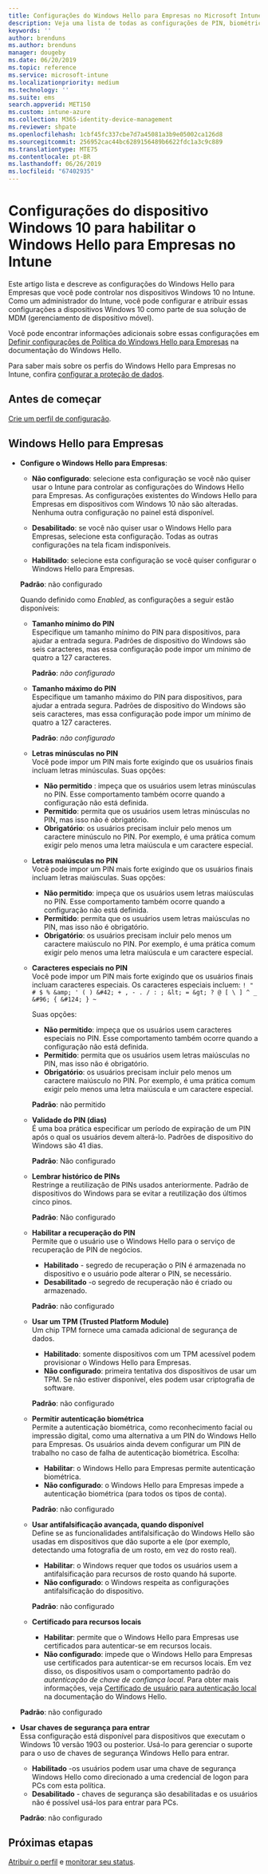 ```yaml
---
title: Configurações do Windows Hello para Empresas no Microsoft Intune – Azure | Microsoft Docs
description: Veja uma lista de todas as configurações de PIN, biométrica e antifalsificação em um perfil de proteção de identidade para usar e configurar o Windows Hello para Empresas em dispositivos Windows 10 no Microsoft Intune.
keywords: ''
author: brenduns
ms.author: brenduns
manager: dougeby
ms.date: 06/20/2019
ms.topic: reference
ms.service: microsoft-intune
ms.localizationpriority: medium
ms.technology: ''
ms.suite: ems
search.appverid: MET150
ms.custom: intune-azure
ms.collection: M365-identity-device-management
ms.reviewer: shpate
ms.openlocfilehash: 1cbf45fc337cbe7d7a45081a3b9e05002ca126d8
ms.sourcegitcommit: 256952cac44bc6289156489b6622fdc1a3c9c889
ms.translationtype: MTE75
ms.contentlocale: pt-BR
ms.lasthandoff: 06/26/2019
ms.locfileid: "67402935"
---
```

# <a name="windows-10-device-settings-to-enable-windows-hello-for-business-in-intune"></a>Configurações do dispositivo Windows 10 para habilitar o Windows Hello para Empresas no Intune

Este artigo lista e descreve as configurações do Windows Hello para Empresas que você pode controlar nos dispositivos Windows 10 no Intune. Como um administrador do Intune, você pode configurar e atribuir essas configurações a dispositivos Windows 10 como parte de sua solução de MDM (gerenciamento de dispositivo móvel). 

Você pode encontrar informações adicionais sobre essas configurações em [Definir configurações de Política do Windows Hello para Empresas](https://docs.microsoft.com/windows/security/identity-protection/hello-for-business/hello-cert-trust-policy-settings) na documentação do Windows Hello.


Para saber mais sobre os perfis do Windows Hello para Empresas no Intune, confira [configurar a proteção de dados](identity-protection-configure.md).

## <a name="before-you-begin"></a>Antes de começar

[Crie um perfil de configuração](identity-protection-configure.md#create-the-device-profile).

## <a name="windows-hello-for-business"></a>Windows Hello para Empresas
- **Configure o Windows Hello para Empresas**:
  - **Não configurado**: selecione esta configuração se você não quiser usar o Intune para controlar as configurações do Windows Hello para Empresas. As configurações existentes do Windows Hello para Empresas em dispositivos com Windows 10 não são alteradas. Nenhuma outra configuração no painel está disponível.

  - **Desabilitado**: se você não quiser usar o Windows Hello para Empresas, selecione esta configuração. Todas as outras configurações na tela ficam indisponíveis.
  - **Habilitado**: selecione esta configuração se você quiser configurar o Windows Hello para Empresas.  
  
  **Padrão**: não configurado

  Quando definido como *Enabled*, as configurações a seguir estão disponíveis:

    - **Tamanho mínimo do PIN**  
     Especifique um tamanho mínimo do PIN para dispositivos, para ajudar a entrada segura. Padrões de dispositivo do Windows são seis caracteres, mas essa configuração pode impor um mínimo de quatro a 127 caracteres. 
  
      **Padrão**: *não configurado*

    - **Tamanho máximo do PIN**  
    Especifique um tamanho máximo do PIN para dispositivos, para ajudar a entrada segura. Padrões de dispositivo do Windows são seis caracteres, mas essa configuração pode impor um mínimo de quatro a 127 caracteres.  

      **Padrão**: *não configurado*  

    - **Letras minúsculas no PIN**  
      Você pode impor um PIN mais forte exigindo que os usuários finais incluam letras minúsculas. Suas opções:

      - **Não permitido** : impeça que os usuários usem letras minúsculas no PIN. Esse comportamento também ocorre quando a configuração não está definida.
      - **Permitido**: permita que os usuários usem letras minúsculas no PIN, mas isso não é obrigatório.
      - **Obrigatório**: os usuários precisam incluir pelo menos um caractere minúsculo no PIN. Por exemplo, é uma prática comum exigir pelo menos uma letra maiúscula e um caractere especial.

    - **Letras maiúsculas no PIN**  
    Você pode impor um PIN mais forte exigindo que os usuários finais incluam letras maiúsculas. Suas opções:

      - **Não permitido**: impeça que os usuários usem letras maiúsculas no PIN. Esse comportamento também ocorre quando a configuração não está definida.
      - **Permitido**: permita que os usuários usem letras maiúsculas no PIN, mas isso não é obrigatório.
      - **Obrigatório**: os usuários precisam incluir pelo menos um caractere maiúsculo no PIN. Por exemplo, é uma prática comum exigir pelo menos uma letra maiúscula e um caractere especial.

    - **Caracteres especiais no PIN**  
    Você pode impor um PIN mais forte exigindo que os usuários finais incluam caracteres especiais. Os caracteres especiais incluem: `! " # $ % &amp; ' ( ) &#42; + , - . / : ; &lt; = &gt; ? @ [ \ ] ^ _ &#96; { &#124; } ~`  
 
      Suas opções:
      - **Não permitido**: impeça que os usuários usem caracteres especiais no PIN. Esse comportamento também ocorre quando a configuração não está definida.
      - **Permitido**: permita que os usuários usem letras maiúsculas no PIN, mas isso não é obrigatório.
      - **Obrigatório**: os usuários precisam incluir pelo menos um caractere maiúsculo no PIN. Por exemplo, é uma prática comum exigir pelo menos uma letra maiúscula e um caractere especial.

      **Padrão**: não permitido

  - **Validade do PIN (dias)**  
      É uma boa prática especificar um período de expiração de um PIN após o qual os usuários devem alterá-lo. Padrões de dispositivo do Windows são 41 dias.

    **Padrão**: Não configurado

  - **Lembrar histórico de PINs**  
    Restringe a reutilização de PINs usados anteriormente. Padrão de dispositivos do Windows para se evitar a reutilização dos últimos cinco pinos.  

    **Padrão**: Não configurado  

  - **Habilitar a recuperação do PIN**   
    Permite que o usuário use o Windows Hello para o serviço de recuperação de PIN de negócios. 
    
    - **Habilitado** - segredo de recuperação o PIN é armazenada no dispositivo e o usuário pode alterar o PIN, se necessário.  
    - **Desabilitado** -o segredo de recuperação não é criado ou armazenado.

    **Padrão**: não configurado

  - **Usar um TPM (Trusted Platform Module)**    
    Um chip TPM fornece uma camada adicional de segurança de dados.  

    - **Habilitado**: somente dispositivos com um TPM acessível podem provisionar o Windows Hello para Empresas.
    - **Não configurado**: primeira tentativa dos dispositivos de usar um TPM. Se não estiver disponível, eles podem usar criptografia de software.
    
    **Padrão**: não configurado

  - **Permitir autenticação biométrica**  
     Permite a autenticação biométrica, como reconhecimento facial ou impressão digital, como uma alternativa a um PIN do Windows Hello para Empresas. Os usuários ainda devem configurar um PIN de trabalho no caso de falha de autenticação biométrica. Escolha:

    - **Habilitar**: o Windows Hello para Empresas permite autenticação biométrica.
    - **Não configurado**: o Windows Hello para Empresas impede a autenticação biométrica (para todos os tipos de conta).

    **Padrão**: não configurado

  - **Usar antifalsificação avançada, quando disponível**  
    Define se as funcionalidades antifalsificação do Windows Hello são usadas em dispositivos que dão suporte a ele (por exemplo, detectando uma fotografia de um rosto, em vez do rosto real).  
    - **Habilitar**: o Windows requer que todos os usuários usem a antifalsificação para recursos de rosto quando há suporte.
    - **Não configurado**: o Windows respeita as configurações antifalsificação do dispositivo.

    **Padrão**: não configurado

  - **Certificado para recursos locais**  

    - **Habilitar**: permite que o Windows Hello para Empresas use certificados para autenticar-se em recursos locais.
    - **Não configurado**: impede que o Windows Hello para Empresas use certificados para autenticar-se em recursos locais. Em vez disso, os dispositivos usam o comportamento padrão do *autenticação de chave de confiança local*. Para obter mais informações, veja [Certificado de usuário para autenticação local](https://docs.microsoft.com/windows/security/identity-protection/hello-for-business/hello-cert-trust-policy-settings#use-certificate-for-on-premises-authentication) na documentação do Windows Hello.  

  **Padrão**: não configurado

- **Usar chaves de segurança para entrar**  
  Essa configuração está disponível para dispositivos que executam o Windows 10 versão 1903 ou posterior. Usá-lo para gerenciar o suporte para o uso de chaves de segurança Windows Hello para entrar.  

  - **Habilitado** -os usuários podem usar uma chave de segurança Windows Hello como direcionado a uma credencial de logon para PCs com esta política. 
  - **Desabilitado** - chaves de segurança são desabilitadas e os usuários não é possível usá-los para entrar para PCs.   

  **Padrão**: não configurado

## <a name="next-steps"></a>Próximas etapas

[Atribuir o perfil](device-profile-assign.md) e [monitorar seu status](device-profile-monitor.md).
